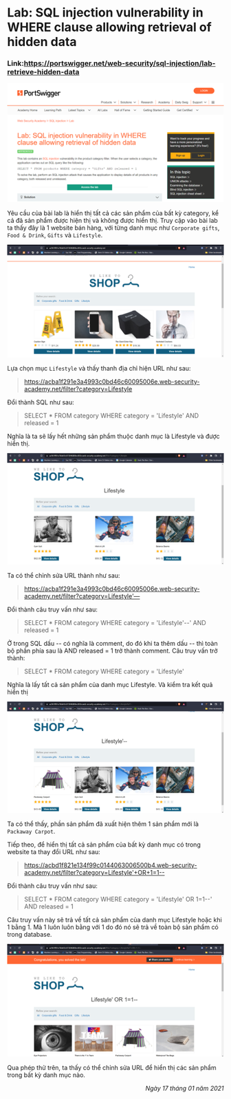 # Lab: SQL injection vulnerability in WHERE clause allowing retrieval of hidden data

### Link:https://portswigger.net/web-security/sql-injection/lab-retrieve-hidden-data
![Require of Lab](/Images/sql1.1.png)

Yêu cầu của bài lab là hiển thị tất cả các sản phẩm của bất kỳ category, kể cả đã sản phẩm được hiện thị và không được hiển thị.
Truy cập vào bài lab ta thấy đây là 1 website bán hàng, với từng danh mục như `Corporate gifts`, `Food & Drink`, `Gifts` và `Lifestyle`.

![Website](/Images/sql1.2.png)

Lựa chọn mục `Lifestyle` và thấy thanh địa chỉ hiện URL như sau:
> https://acba1f291e3a4993c0bd46c60095006e.web-security-academy.net/filter?category=Lifestyle

Đổi thành SQL như sau: 
> SELECT * FROM category WHERE category = 'Lifestyle' AND released = 1 

Nghĩa là ta sẽ lấy hết những sản phẩm thuộc danh mục là Lifestyle và được hiển thị.

![Product of Lifeslyte](/Images/sql1.4.png)

Ta có thể chỉnh sửa URL thành như sau:
> https://acba1f291e3a4993c0bd46c60095006e.web-security-academy.net/filter?category=Lifestyle'—  

Đổi thành câu truy vấn như sau: 
> SELECT * FROM category WHERE category = 'Lifestyle'--' AND released = 1

Ở trong SQL dấu -- có nghĩa là comment, do đó khi ta thêm dấu -- thì toàn bộ phần phía sau là AND released = 1 trở thành comment. 
Câu truy vấn trở thành: 
> SELECT * FROM category WHERE category = 'Lifestyle'

Nghĩa là lấy tất cả sản phẩm của danh mục Lifestyle.
Và kiểm tra kết quả hiển thị

![All product of Lifeslyte](/Images/sql1.5.png)

Ta có thể thấy, phần sản phẩm đã xuất hiện thêm 1 sản phẩm mới là `Packaway Carpot`.

Tiếp theo, để hiển thị tất cả sản phẩm của bất kỳ danh mục có trong website ta thay đổi URL như sau:
> https://acbd1f821e134f99c0144063006500b4.web-security-academy.net/filter?category=Lifestyle'+OR+1=1--

Đổi thành câu truy vấn như sau:
> SELECT * FROM category WHERE category = 'Lifestyle' OR 1=1--' AND released = 1

Câu truy vấn này sẽ trả về tất cả sản phẩm của danh mục Lifestyle hoặc khi 1 bằng 1. Mà 1 luôn luôn bằng với 1 do đó nó sẽ trả về toàn bộ sản phẩm có trong database.

![All product](/Images/sql1.6.png)

Qua phép thử trên, ta thấy có thể chỉnh sửa URL để hiển thị các sản phẩm trong bất kỳ danh mục nào.

<div align="right"> <i> Ngày 17 tháng 01 năm 2021 </i> </div>

